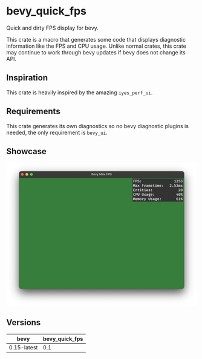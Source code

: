 # bevy_quick_fps

Quick and dirty FPS display for bevy.

This crate is a macro that generates some code that displays diagnostic information like the FPS and CPU usage. Unlike normal crates, this crate may continue to work through bevy updates if bevy does not change its API.

## Inspiration

This crate is heavily inspired by the amazing `iyes_perf_ui`.

## Requirements

This crate generates its own diagnostics so no bevy diagnostic plugins is needed,
the only requirement is `bevy_ui`.

## Showcase

![img](./img.png)

## Versions

| bevy        | bevy_quick_fps |
|-------------|----------------|
| 0.15-latest | 0.1            |
